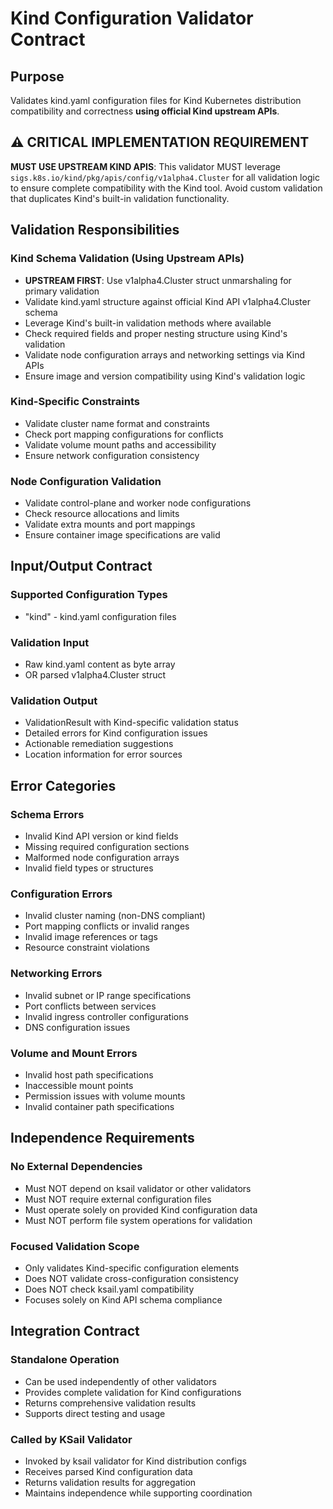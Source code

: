 # Kind Configuration Validator Contract

## Purpose

Validates kind.yaml configuration files for Kind Kubernetes distribution compatibility and correctness **using official Kind upstream APIs**.

## ⚠️ CRITICAL IMPLEMENTATION REQUIREMENT

**MUST USE UPSTREAM KIND APIS**: This validator MUST leverage `sigs.k8s.io/kind/pkg/apis/config/v1alpha4.Cluster` for all validation logic to ensure complete compatibility with the Kind tool. Avoid custom validation that duplicates Kind's built-in validation functionality.

## Validation Responsibilities

### Kind Schema Validation (Using Upstream APIs)

- **UPSTREAM FIRST**: Use v1alpha4.Cluster struct unmarshaling for primary validation
- Validate kind.yaml structure against official Kind API v1alpha4.Cluster schema
- Leverage Kind's built-in validation methods where available
- Check required fields and proper nesting structure using Kind's validation
- Validate node configuration arrays and networking settings via Kind APIs
- Ensure image and version compatibility using Kind's validation logic

### Kind-Specific Constraints

- Validate cluster name format and constraints
- Check port mapping configurations for conflicts
- Validate volume mount paths and accessibility
- Ensure network configuration consistency

### Node Configuration Validation

- Validate control-plane and worker node configurations
- Check resource allocations and limits
- Validate extra mounts and port mappings
- Ensure container image specifications are valid

## Input/Output Contract

### Supported Configuration Types

- "kind" - kind.yaml configuration files

### Validation Input

- Raw kind.yaml content as byte array
- OR parsed v1alpha4.Cluster struct

### Validation Output

- ValidationResult with Kind-specific validation status
- Detailed errors for Kind configuration issues
- Actionable remediation suggestions
- Location information for error sources

## Error Categories

### Schema Errors

- Invalid Kind API version or kind fields
- Missing required configuration sections
- Malformed node configuration arrays
- Invalid field types or structures

### Configuration Errors

- Invalid cluster naming (non-DNS compliant)
- Port mapping conflicts or invalid ranges
- Invalid image references or tags
- Resource constraint violations

### Networking Errors

- Invalid subnet or IP range specifications
- Port conflicts between services
- Invalid ingress controller configurations
- DNS configuration issues

### Volume and Mount Errors

- Invalid host path specifications
- Inaccessible mount points
- Permission issues with volume mounts
- Invalid container path specifications

## Independence Requirements

### No External Dependencies

- Must NOT depend on ksail validator or other validators
- Must NOT require external configuration files
- Must operate solely on provided Kind configuration data
- Must NOT perform file system operations for validation

### Focused Validation Scope

- Only validates Kind-specific configuration elements
- Does NOT validate cross-configuration consistency
- Does NOT check ksail.yaml compatibility
- Focuses solely on Kind API schema compliance

## Integration Contract

### Standalone Operation

- Can be used independently of other validators
- Provides complete validation for Kind configurations
- Returns comprehensive validation results
- Supports direct testing and usage

### Called by KSail Validator

- Invoked by ksail validator for Kind distribution configs
- Receives parsed Kind configuration data
- Returns validation results for aggregation
- Maintains independence while supporting coordination
